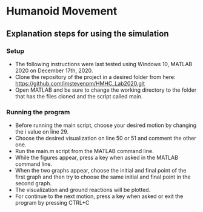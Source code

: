 # Humanoid Movement

## Explanation steps for using the simulation

### Setup

* The following instructions were last tested using Windows 10, MATLAB 2020 on December 17th, 2020.
* Clone the repository of the project in a desired folder from here: https://github.com/imstevenpm/HMHC_Lab2020.git
* Open MATLAB and be sure to change the working directory to the folder that has the files cloned and the script called main.

### Running the program

* Before running the main script, choose your desired motion by changing the i value on line 29.
* Choose the desired visualization on line 50 or 51 and comment the other one.
* Run the main.m script from the MATLAB command line.
* While the figures appear, press a key when asked in the MATLAB command line.
* When the two graphs appear, choose the initial and final point of the first graph and then try to choose the same initial and final point in the second graph.
* The visualization and ground reactions will be plotted.
* For continue to the next motion, press a key when asked or exit the program by pressing CTRL+C

